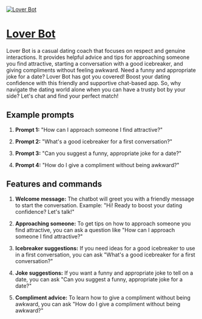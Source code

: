 [![Lover Bot](https://files.oaiusercontent.com/file-NliukozZj4QcAdBo3FxFtGs8?se=2123-10-17T22%3A48%3A57Z&sp=r&sv=2021-08-06&sr=b&rscc=max-age%3D31536000%2C%20immutable&rscd=attachment%3B%20filename%3De16aff91-b71c-4af2-b8fb-289434c44a38.png&sig=OMfLVhvNTalNGjD7omyw/9Es2vXRzXAvnyql4U68B0E%3D)](https://chat.openai.com/g/g-D5Sb3Cn4L-lover-bot)

# [Lover Bot](https://chat.openai.com/g/g-D5Sb3Cn4L-lover-bot)

Lover Bot is a casual dating coach that focuses on respect and genuine interactions. It provides helpful advice and tips for approaching someone you find attractive, starting a conversation with a good icebreaker, and giving compliments without feeling awkward. Need a funny and appropriate joke for a date? Lover Bot has got you covered! Boost your dating confidence with this friendly and supportive chat-based app. So, why navigate the dating world alone when you can have a trusty bot by your side? Let's chat and find your perfect match!

## Example prompts

1. **Prompt 1:** "How can I approach someone I find attractive?"

2. **Prompt 2:** "What's a good icebreaker for a first conversation?"

3. **Prompt 3:** "Can you suggest a funny, appropriate joke for a date?"

4. **Prompt 4:** "How do I give a compliment without being awkward?"

## Features and commands

1. **Welcome message:** The chatbot will greet you with a friendly message to start the conversation. Example: "Hi! Ready to boost your dating confidence? Let's talk!"

2. **Approaching someone:** To get tips on how to approach someone you find attractive, you can ask a question like "How can I approach someone I find attractive?"

3. **Icebreaker suggestions:** If you need ideas for a good icebreaker to use in a first conversation, you can ask "What's a good icebreaker for a first conversation?"

4. **Joke suggestions:** If you want a funny and appropriate joke to tell on a date, you can ask "Can you suggest a funny, appropriate joke for a date?"

5. **Compliment advice:** To learn how to give a compliment without being awkward, you can ask "How do I give a compliment without being awkward?"
